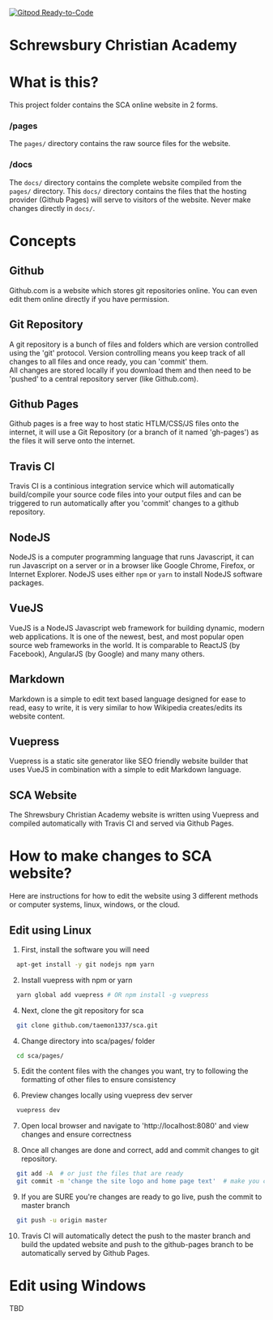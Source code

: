[![Gitpod Ready-to-Code](https://img.shields.io/badge/Gitpod-Ready--to--Code-blue?logo=gitpod)](https://gitpod.io/#https://github.com/taemon1337/sca) 

# Schrewsbury Christian Academy

# What is this?
This project folder contains the SCA online website in 2 forms.

### /pages
The `pages/` directory contains the raw source files for the website.

### /docs
The `docs/` directory contains the complete website compiled from the `pages/` directory.
This `docs/` directory contains the files that the hosting provider (Github Pages) will serve to visitors of the website.  Never make changes directly in `docs/`.

# Concepts

## Github
Github.com is a website which stores git repositories online.  You can even edit them online directly if you have permission.

## Git Repository
A git repository is a bunch of files and folders which are version controlled using the 'git' protocol.  Version controlling means you keep track of all changes to all files and once ready, you can 'commit' them.  
All changes are stored locally if you download them and then need to be 'pushed' to a central repository server (like Github.com).

## Github Pages
Github pages is a free way to host static HTLM/CSS/JS files onto the internet, it will use a Git Repository (or a branch of it named 'gh-pages') as the files it will serve onto the internet.

## Travis CI
Travis CI is a continious integration service which will automatically build/compile your source code files into your output files and can be triggered to run automatically after you 'commit' changes to a github repository.

## NodeJS
NodeJS is a computer programming language that runs Javascript, it can run Javascript on a server or in a browser like Google Chrome, Firefox, or Internet Explorer.  NodeJS uses either `npm` or `yarn` to install NodeJS software packages.

## VueJS
VueJS is a NodeJS Javascript web framework for building dynamic, modern web applications.  It is one of the newest, best, and most popular open source web frameworks in the world.  It is comparable to ReactJS (by Facebook), AngularJS (by Google) and many many others.

## Markdown
Markdown is a simple to edit text based language designed for ease to read, easy to write, it is very similar to how Wikipedia creates/edits its website content.

## Vuepress
Vuepress is a static site generator like SEO friendly website builder that uses VueJS in combination with a simple to edit Markdown language.

## SCA Website
The Shrewsbury Christian Academy website is written using Vuepress and compiled automatically with Travis CI and served via Github Pages.


# How to make changes to SCA website?
Here are instructions for how to edit the website using 3 different methods or computer systems, linux, windows, or the cloud.

## Edit using Linux

1. First, install the software you will need
```bash
  apt-get install -y git nodejs npm yarn
```

2. Install vuepress with npm or yarn
```bash
  yarn global add vuepress # OR npm install -g vuepress
```

4. Next, clone the git repository for sca
```bash
  git clone github.com/taemon1337/sca.git
```

4. Change directory into sca/pages/ folder
```bash
  cd sca/pages/
```

5. Edit the content files with the changes you want, try to following the formatting of other files to ensure consistency

6. Preview changes locally using vuepress dev server
```bash
  vuepress dev
```

7. Open local browser and navigate to 'http://localhost:8080' and view changes and ensure correctness

8. Once all changes are done and correct, add and commit changes to git repository.
```bash
  git add -A  # or just the files that are ready
  git commit -m 'change the site logo and home page text'  # make you commit message meaningful
```

9. If you are SURE you're changes are ready to go live, push the commit to master branch
```bash
  git push -u origin master
```

10. Travis CI will automatically detect the push to the master branch and build the updated website and push to the github-pages branch to be automatically served by Github Pages.


# Edit using Windows
TBD






